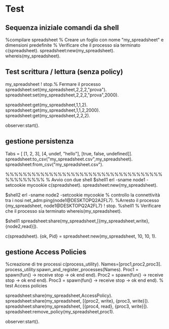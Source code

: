 # Test

## Sequenza iniziale comandi da shell

%compilare spreadsheet % Creare un foglio con nome "my_spreadsheet" e dimensioni predefinite % Verificare che il processo sia terminato
c(spreadsheet).
spreadsheet:new(my_spreadsheet).
whereis(my_spreadsheet).

## Test scrittura / lettura (senza policy)

my_spreadsheet ! stop.% Fermare il processo
spreadsheet:set(my_spreadsheet,2,2,2,"prova").
spreadsheet:set(my_spreadsheet,2,2,2,"prova",2000).

spreadsheet:get(my_spreadsheet,1,1,2).
spreadsheet:get(my_spreadsheet,1,1,2,2000).
spreadsheet:get(my_spreadsheet,2,2,2).

observer:start().

## gestione persistenza

Tabs = [    [1, 2, 3],    [4, undef, "hello"],    [true, false, undefined]].
spreadsheet:to_csv("my_spreadsheet.csv",my_spreadsheet).
spreadsheet:from_csv("my_spreadsheet.csv").

%%%%%%%%%%%%%%%%%%%%%%%%%%%%%%%%%%%%%%%%%%%%%
% Avvio con due shell
$shell1
erl -sname node1 -setcookie mycookie
c(spreadsheet).
spreadsheet:new(my_spreadsheet).

$shell2
erl -sname node2 -setcookie mycookie
% controllo la connettività tra i nosi
net_adm:ping(node1@DESKTOPQ2A2FL7).
%Arresto il processo
{my_spreadsheet, node1@DESKTOPQ2A2FL7} ! stop.
%shell1
% Verificare che il processo sia terminato
whereis(my_spreadsheet).

$shell1
spreadsheet:share(my_spreadsheet,[{my_spreadsheet,write},{node2,read}]).

c(spreadsheet).
{ok, Pid} = spreadsheet:new(my_spreadsheet, 10, 10, 1).

## gestione Access Policies

%creazione di tre processi
c(process_utility).
Names=[proc1,proc2,proc3].
process_utility:spawn_and_register_processes(Names).
Proc1 = spawn(fun() -> receive stop -> ok end end).
Proc2 = spawn(fun() -> receive stop -> ok end end).
Proc3 = spawn(fun() -> receive stop -> ok end end).
% test Access policies


spreadsheet:share(my_spreadsheet,AccessPolicy).
spreadsheet:share(my_spreadsheet, [{proc2, write}, {proc3, write}]).
spreadsheet:share(my_spreadsheet, [{proc4, read}, {proc3, write}]).
spreadsheet:remove_policy(my_spreadsheet,proc1).


observer:start().
